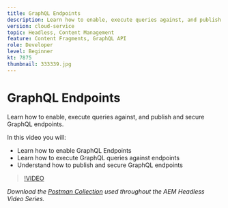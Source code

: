 ```yaml
---
title: GraphQL Endpoints
description: Learn how to enable, execute queries against, and publish and secure GraphQL endpoints. 
version: cloud-service
topic: Headless, Content Management
feature: Content Fragments, GraphQL API
role: Developer
level: Beginner
kt: 7875
thumbnail: 333339.jpg
---
```


# GraphQL Endpoints

Learn how to enable, execute queries against, and publish and secure GraphQL endpoints.

In this video you will:

+ Learn how to enable GraphQL Endpoints
+ Learn how to execute GraphQL queries against endpoints
+ Understand how to publish and secure GraphQL endpoints

>[!VIDEO](https://video.tv.adobe.com/v/333339/?quality=12&learn=on)

_Download the [Postman Collection](./assets/aem-headless-video-series.postman_collection.json) used throughout the AEM Headless Video Series._

